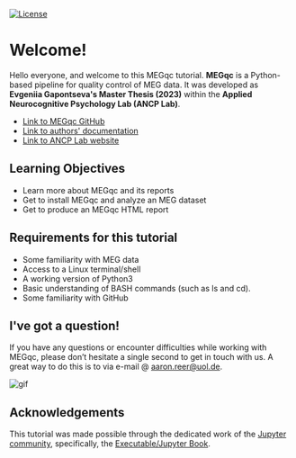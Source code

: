 [![License](https://img.shields.io/github/license/peerherholz/workshop_weizmann)](https://github.com/PeerHerholz/workshop_weizmann)

# Welcome!

Hello everyone, and welcome to this MEGqc tutorial.
**MEGqc** is a Python-based pipeline for quality control of MEG data. It was developed as **Evgeniia Gapontseva's Master Thesis (2023)** within the **Applied Neurocognitive Psychology Lab (ANCP Lab)**.


* [Link to MEGqc GitHub](https://github.com/ANCPLabOldenburg/MEGqc)
* [Link to authors' documentation](https://meg-qc.readthedocs.io/en/latest/)
* [Link to ANCP Lab website](https://uol.de/en/applied-neurocognitive-psychology)

## Learning Objectives
- Learn more about MEGqc and its reports
- Get to install MEGqc and analyze an MEG dataset
- Get to produce an MEGqc HTML report

## Requirements for this tutorial
- Some familiarity with MEG data
- Access to a Linux terminal/shell
- A working version of Python3
- Basic understanding of BASH commands (such as ls and cd). 
- Some familiarity with GitHub 

## I've got a question!

If you have any questions or encounter difficulties while working with MEGqc, please don’t hesitate a single second to get in touch with us. A great way to do this is to via e-mail @ aaron.reer@uol.de.

![gif](https://c.tenor.com/MsuBYU4-fI0AAAAM/confused-math.gif)

## Acknowledgements

 This tutorial was made possible through the dedicated work of the [Jupyter community](https://jupyter.org/community), specifically, the [Executable/Jupyter Book](https://executablebooks.org/en/latest/).

